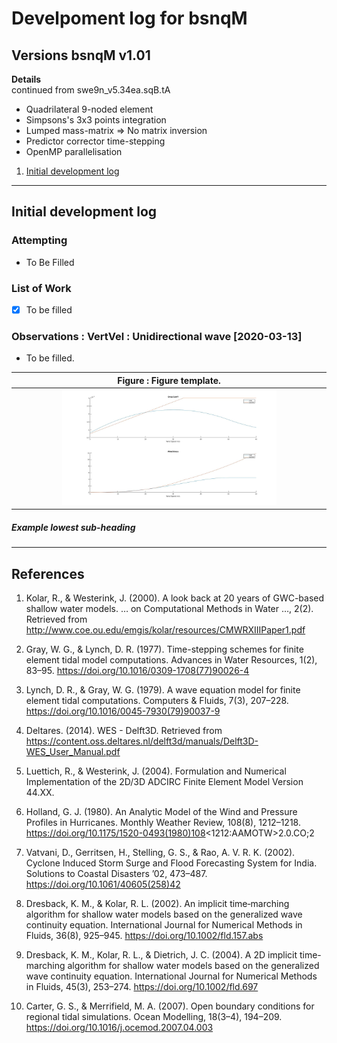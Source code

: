 # Develpoment log for bsnqM

## Versions bsnqM v1.01

**Details**  
continued from swe9n\_v5.34ea.sqB.tA

- Quadrilateral 9-noded element
- Simpsons's 3x3 points integration
- Lumped mass-matrix => No matrix inversion
- Predictor corrector time-stepping
- OpenMP parallelisation
  
1. [Initial development log](#log_swe9n_v0001)

-----------------------------------------------

<a name = 'log_swe9n_v0001' />

## Initial development log

### Attempting
- To Be Filled


### List of Work
- [x] To be filled


### Observations : VertVel : Unidirectional wave [2020-03-13]
- To be filled.

| **Figure :** Figure template. |
| :-------------: |
| <img width="70%" src="./windShear.jpg"> |


##### Example lowest sub-heading

-----------------------------------------------

## References
1. Kolar, R., & Westerink, J. (2000). A look back at 20 years of GWC-based shallow water models. … on Computational Methods in Water …, 2(2). Retrieved from http://www.coe.ou.edu/emgis/kolar/resources/CMWRXIIIPaper1.pdf

1. Gray, W. G., & Lynch, D. R. (1977). Time-stepping schemes for finite element tidal model computations. Advances in Water Resources, 1(2), 83–95. https://doi.org/10.1016/0309-1708(77)90026-4

1. Lynch, D. R., & Gray, W. G. (1979). A wave equation model for finite element tidal computations. Computers & Fluids, 7(3), 207–228. https://doi.org/10.1016/0045-7930(79)90037-9

1. Deltares. (2014). WES - Delft3D. Retrieved from https://content.oss.deltares.nl/delft3d/manuals/Delft3D-WES_User_Manual.pdf

1. Luettich, R., & Westerink, J. (2004). Formulation and Numerical Implementation of the 2D/3D ADCIRC Finite Element Model Version 44.XX.

1. Holland, G. J. (1980). An Analytic Model of the Wind and Pressure Profiles in Hurricanes. Monthly Weather Review, 108(8), 1212–1218. https://doi.org/10.1175/1520-0493(1980)108<1212:AAMOTW>2.0.CO;2

1. Vatvani, D., Gerritsen, H., Stelling, G. S., & Rao, A. V. R. K. (2002). Cyclone Induced Storm Surge and Flood Forecasting System for India. Solutions to Coastal Disasters ’02, 473–487. https://doi.org/10.1061/40605(258)42

1. Dresback, K. M., & Kolar, R. L. (2002). An implicit time‐marching algorithm for shallow water models based on the generalized wave continuity equation. International Journal for Numerical Methods in Fluids, 36(8), 925–945. https://doi.org/10.1002/fld.157.abs

1. Dresback, K. M., Kolar, R. L., & Dietrich, J. C. (2004). A 2D implicit time-marching algorithm for shallow water models based on the generalized wave continuity equation. International Journal for Numerical Methods in Fluids, 45(3), 253–274. https://doi.org/10.1002/fld.697

1. Carter, G. S., & Merrifield, M. A. (2007). Open boundary conditions for regional tidal simulations. Ocean Modelling, 18(3–4), 194–209. https://doi.org/10.1016/j.ocemod.2007.04.003
